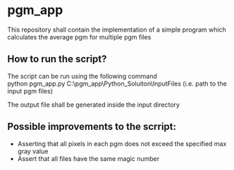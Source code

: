 # pgm_app
This repository shall contain the implementation of a simple program which calculates the average pgm for multiple pgm files

## How to run the script?

The script can be run using the following command  
python pgm_app.py C:\pgm_app\Python_Soluiton\InputFiles  (i.e. path to the input pgm files)  

The output file shall be generated inside the input directory


## Possible improvements to the scrript:

- Asserting that all pixels in each pgm does not exceed the specified max gray value  
- Assert that all files have the same magic number  
